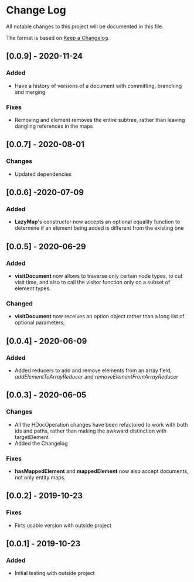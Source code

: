 # Change Log
All notable changes to this project will be documented in this file.

The format is based on [Keep a Changelog](http://keepachangelog.com/).

## [0.0.9] - 2020-11-24

### Added
- Have a history of versions of a document with committing, branching
and merging

### Fixes
- Removing and element removes the entire subtree, rather than
leaving dangling references in the maps

## [0.0.7] - 2020-08-01

### Changes
- Updated dependencies

## [0.0.6] -2020-07-09

### Added
- **LazyMap**'s constructor now accepts an optional equality
  function to determine if an element being added is different
  from the existing one

## [0.0.5] - 2020-06-29

### Added
- **visitDocument** now allows to traverse only certain
node types, to cut visit time, and also to call the visitor
function only on a subset of element types.

### Changed
- **visitDocument** now receives an option object rather
than a long list of optional parameters, 

## [0.0.4] - 2020-06-09

### Added
- Added reducers to add and remove elements from an array
field, *addElementToArrayReducer* and *removeElementFromArrayReducer*

## [0.0.3] - 2020-06-05

### Changes
- All the HDocOperation changes have been refactored to work
with both ids and paths, rather than making the awkward
distinction with targetElement
- Added the Changelog

### Fixes
- **hasMappedElement** and **mappedElement** now also
accept documents, not only entity maps.  

## [0.0.2] - 2019-10-23

### Fixes
- Firts usable version with outside project

## [0.0.1] - 2019-10-23

### Added
- Initial testing with outside project
